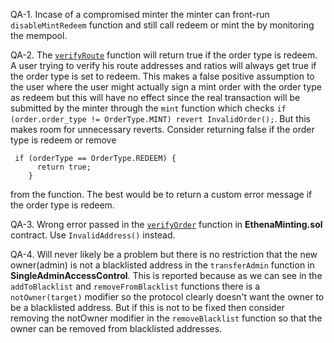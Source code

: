 QA-1. Incase of a compromised minter the minter can front-run  ```disableMintRedeem``` 
      function and still call redeem or mint the by monitoring the mempool.

QA-2. The [```verifyRoute```](https://github.com/code-423n4/2023-10-ethena/blob/ee67d9b542642c9757a6b826c82d0cae60256509/contracts/EthenaMinting.sol#L353C5-L354C19) function will return true if the order type is redeem.
      A user trying to verify his route addresses and ratios will always get true if 
      the order type is set to redeem.
      This makes a false positive assumption to the user where the user might 
      actually sign a mint order with the order type as redeem but this will have no 
      effect since the real transaction will be submitted by the minter through the 
      ```mint``` function which checks ```if (order.order_type != OrderType.MINT) revert InvalidOrder();```. But this makes room for unnecessary reverts. 
      Consider returning false if the order type is redeem or remove 
```
 if (orderType == OrderType.REDEEM) {
      return true;
    }
``` 
from the function.
The best would be to return a custom error message if the order type is redeem.

QA-3. Wrong error passed in the [```verifyOrder```](https://github.com/code-423n4/2023-10-ethena/blob/ee67d9b542642c9757a6b826c82d0cae60256509/contracts/EthenaMinting.sol#L343C5-L343C65) function in **EthenaMinting.sol** contract. Use ```InvalidAddress()``` instead.

QA-4. Will never likely be a problem but there is no restriction that the new owner(admin) is not a blacklisted address in the ```transferAdmin``` function in **SingleAdminAccessControl**.
This is reported because as we can see in the ```addToBlacklist``` and ```removeFromBlacklist``` functions there is a ```notOwner(target)``` modifier so the protocol clearly doesn't want the owner to be a blacklisted address. 
But if this is not to be fixed then consider removing the notOwner modifier in the ```removeBlacklist``` function so that the owner can be removed from blacklisted addresses.
 